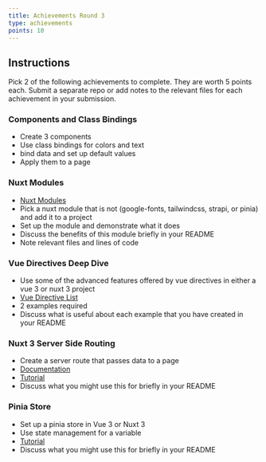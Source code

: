 ```yaml
---
title: Achievements Round 3
type: achievements
points: 10
---
```


## Instructions

Pick 2 of the following achievements to complete. They are worth 5 points each. Submit a separate repo or add notes to the relevant files for each achievement in your submission.

### Components and Class Bindings

- Create 3 components
- Use class bindings for colors and text
- bind data and set up default values
- Apply them to a page

### Nuxt Modules

- [Nuxt Modules](https://nuxt.com/modules)
- Pick a nuxt module that is not (google-fonts, tailwindcss, strapi, or pinia) and add it to a project
- Set up the module and demonstrate what it does
- Discuss the benefits of this module briefly in your README
- Note relevant files and lines of code

### Vue Directives Deep Dive

- Use some of the advanced features offered by vue directives in either a vue 3 or nuxt 3 project
- [Vue Directive List](https://vuejs.org/api/built-in-directives.html)
- 2 examples required
- Discuss what is useful about each example that you have created in your README

### Nuxt 3 Server Side Routing

- Create a server route that passes data to a page
- [Documentation](https://nuxt.com/docs/guide/directory-structure/server#server-directory)
- [Tutorial](https://www.youtube.com/watch?v=usxvXJ_XeiU)
- Discuss what you might use this for briefly in your README

### Pinia Store

- Set up a pinia store in Vue 3 or Nuxt 3
- Use state management for a variable
- [Tutorial](https://www.youtube.com/watch?v=Ok6vO98RV_Q)
- Discuss what you might use this for briefly in your README
